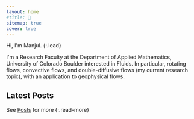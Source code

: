 ```yaml
---
layout: home
#title: 👋
sitemap: true
cover: true
---
```


Hi, I'm Manjul.
{:.lead}

I'm a Research Faculty at the Department of Applied Mathematics, University of Colorado Boulder interested in Fluids. In particular, rotating flows, convective flows, and double-diffusive flows (my current research topic), with an application to geophysical flows.

## Latest Posts

<!--posts-->

See [Posts](/posts/) for more
{:.read-more}
